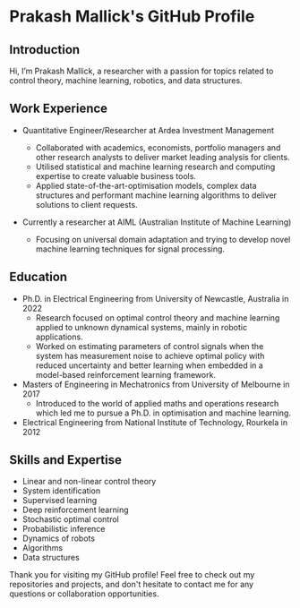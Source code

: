 # Prakash Mallick's GitHub Profile

## Introduction
Hi, I’m Prakash Mallick, a researcher with a passion for topics related to control theory, machine learning, robotics, and data structures.

## Work Experience
- Quantitative Engineer/Researcher at Ardea Investment Management 
  - Collaborated with academics, economists, portfolio managers and other research analysts to deliver market leading analysis for clients. 
  - Utilised statistical and machine learning research and computing expertise to create valuable business tools.
  - Applied state-of-the-art-optimisation models, complex data structures and performant machine learning algorithms to deliver solutions to client requests.

- Currently a researcher at AIML (Australian Institute of Machine Learning) 
  - Focusing on universal domain adaptation and trying to develop novel machine learning techniques for signal processing.

## Education
- Ph.D. in Electrical Engineering from University of Newcastle, Australia in 2022
  - Research focused on optimal control theory and machine learning applied to unknown dynamical systems, mainly in robotic applications.
  - Worked on estimating parameters of control signals when the system has measurement noise to achieve optimal policy with reduced uncertainty and better learning when embedded in a model-based reinforcement learning framework.
- Masters of Engineering in Mechatronics from University of Melbourne in 2017
  - Introduced to the world of applied maths and operations research which led me to pursue a Ph.D. in optimisation and machine learning.
- Electrical Engineering from National Institute of Technology, Rourkela in 2012

## Skills and Expertise
- Linear and non-linear control theory
- System identification
- Supervised learning
- Deep reinforcement learning
- Stochastic optimal control
- Probabilistic inference
- Dynamics of robots
- Algorithms
- Data structures

Thank you for visiting my GitHub profile! Feel free to check out my repositories and projects, and don't hesitate to contact me for any questions or collaboration opportunities.

